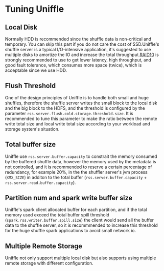 # Tuning Uniffle

## Local Disk

Normally HDD is recommended since the shuffle data is non-critical and temporary. You can skip this part if you do not care the cost of SSD.Uniffle's shuffle server is a typical I/O-intensive application, it's suggested to use multiple disks to amortize the IO and increase the total throughput.[RAID10](https://www.techtarget.com/searchstorage/definition/RAID-10-redundant-array-of-independent-disks) is strongly recommended to use to get lower latency, high throughput, and good fault tolerance, which consumes more space (twice), which is acceptable since we use HDD.

## Flush Threshold

One of the design principles of Uniffle is to handle both small and huge shuffles, therefore the shuffle server writes the small block to the local disk and the big block to the HDFS, and the threshold is configured by the parameter `rss.server.flush.cold.storage.threshold.size`. It is recommended to tune this parameter to make the ratio between the remote write total size and local write total size according to your workload and storage system's situation.

## Total buffer size

Uniffle use `rss.server.buffer.capacity` to constrait the memory consumed by the buffered shuffle data, however the memory used by the metadata is not controlled, and it is recommended to reserve a certain percentage of redundancy, for example 20%, in the the shuffler server's jvm process (`XMX_SIZE`) in additon to the total buffer (`rss.server.buffer.capacity` + `rss.server.read.buffer.capacity`).

## Partition num and spark write buffer size

Uniffle's spark client allocated buffer for each partition, and if the total memory used exceed the total buffer spill threshold (`spark.rss.writer.buffer.spill.size`) the client would send all the buffer data to the shuffle server, so it is recommmended to increase this threshold for the huge shuffle spark applications to avoid small network io.

## Multiple Remote Storage

Uniffle not only support multiple local disk but also supports using multiple remote storage with different configuration.
